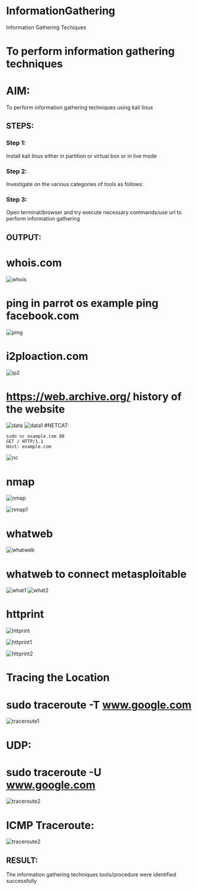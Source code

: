 # InformationGathering
Information Gathering Techiques

# To perform information gathering techniques

# AIM:

To perform information gathering techniques using kali linux 

## STEPS:

### Step 1:

Install kali linux either in partition or virtual box or in live mode

### Step 2:

Investigate on the various categories of tools as follows:

### Step 3:
Open terminal/browser and try execute necessary commands/use url to perform information gathering


## OUTPUT:
# whois.com
![whois](https://github.com/user-attachments/assets/0be94e23-c975-4b0d-83ef-2eabaf83ad5f)
# ping in parrot os example ping facebook.com
![ping](https://github.com/user-attachments/assets/80199396-3a45-4361-91a3-1d80e3a47b39)
# i2ploaction.com
![ip2](https://github.com/user-attachments/assets/1a6a049b-ea0c-4199-a237-0db3c751d19d)
# https://web.archive.org/ history of the website
![data](https://github.com/user-attachments/assets/b7320712-c655-432c-83b9-70934aa3edd8)
![data1](https://github.com/user-attachments/assets/90634bc1-bd29-4fbb-9da2-b0e7b151a323)
#NETCAT:
```
sudo nc example.com 80
GET / HTTP/1.1
Host: example.com
```
![nc](https://github.com/user-attachments/assets/f7e44ad1-1739-43f9-887f-19edf6229673)
# nmap
![nmap](https://github.com/user-attachments/assets/46445398-8d58-4c92-a8da-b0e7d5541298)

![nmap1](https://github.com/user-attachments/assets/3bf91de3-5812-4171-bd14-ba3bf3d46715)
# whatweb
![whatweb](https://github.com/user-attachments/assets/c7839cd9-6b68-41ab-a5fa-62586a4421e2)

# whatweb  to connect metasploitable


![what1](https://github.com/user-attachments/assets/4c2306a3-cc68-467e-b96d-12d4922d8f4b)
![what2](https://github.com/user-attachments/assets/d6830d3f-e2d7-4c25-bf65-d0c03d352cc3)

# httprint

![httprint](https://github.com/user-attachments/assets/f82849d7-fdc7-4d08-88d4-48c0fe355503)

![httprint1](https://github.com/user-attachments/assets/47962cac-a129-445f-89de-646c28ab5d2f)

![httprint2](https://github.com/user-attachments/assets/0bac2228-6955-4fea-b0f5-9b788af4d3b3)

# Tracing the Location
# sudo traceroute -T www.google.com
![traceroute1](https://github.com/user-attachments/assets/0a52d805-1aac-4b46-ac96-87a8d0951f39)

# UDP:
# sudo traceroute -U www.google.com

![traceroute2](https://github.com/user-attachments/assets/053d6615-0557-46e7-b3e6-58d2d0818706)

# ICMP Traceroute:


![traceroute2](https://github.com/user-attachments/assets/8f54b67c-6d37-4785-be20-e5afb48ec76a)






## RESULT:
The information gathering techniques tools/procedure were  identified successfully
